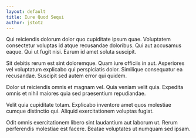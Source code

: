 ```yaml
---
layout: default
title: Iure Quod Sequi
author: jstotz
---
```


Qui reiciendis dolorum dolor quo cupiditate ipsum quae. Voluptatem consectetur voluptas id atque recusandae doloribus. Qui aut accusamus eaque. Qui ut fugit nisi. Earum id amet soluta suscipit.

Sit debitis rerum est sint doloremque. Quam iure officiis in aut. Asperiores vel voluptatum explicabo qui perspiciatis dolor. Similique consequatur ea recusandae. Suscipit sed autem error qui quidem.

Dolor ut reiciendis omnis et magnam vel. Quia veniam velit quia. Expedita omnis et nihil maiores quia sed praesentium repudiandae.

Velit quia cupiditate totam. Explicabo inventore amet quos molestiae cumque distinctio qui. Aliquid exercitationem voluptas fugiat.

Odit omnis exercitationem libero sint laudantium aut laborum ut. Rerum perferendis molestiae est facere. Beatae voluptates ut numquam sed ipsam.
